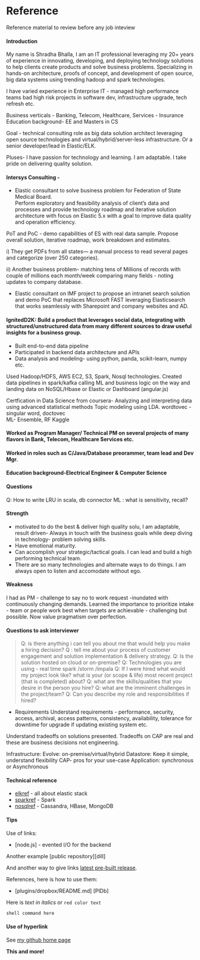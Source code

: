 # Reference
Reference material to review before any job inteview

#### Introduction
My name is Shradha Bhalla, I am an IT professional leveraging  my 20+ years of experience in innovating, developing, and deploying technology solutions to help clients create products and solve business problems. Specializing in hands-on architecture, proofs of concept, and development of open source, big data systems using trending hadoop and spark technologies. 

I have varied experience in Enterprise IT - managed high performance teams bad high risk projects in software dev, infrastructure upgrade, tech refresh etc.

Business verticals - Banking, Telecom, Healthcare, Services - Insurance
Education background- EE and Masters in CS

Goal - technical consulting role as big data solution architect leveraging open source technologies and virtual/hybrid/server-less infrastructure.    Or a senior developer/lead in Elastic/ELK.

Pluses- I have passion for technology and learning.  I am adaptable. I take pride on delivering quality solution. 

#### Intersys Consulting - 
* Elastic consultant to solve business problem for Federation of State Medical Board.  
Perform exploratory and feasibility analysis of client’s data and processes and provide technology roadmap and iterative solution architecture with focus on Elastic 5.x with a goal to improve data quality and operation efficiency.

PoT and PoC - demo capabilities of ES with real data sample.  Propose overall solution, iterative roadmap, work breakdown and estimates.

i) They get PDFs from all states— a manual process to read several pages and categorize (over 250 categories).

ii) Another business problem- matching tens of Millions of records with couple of millions each month/week comparing many fields - noting updates to company database.

* Elastic consultant on IMF project to propose an intranet search solution and demo PoC that replaces Microsoft FAST leveraging Elasticsearch that works seamlessly with Sharepoint and company websites and AD. 

#### IgnitedD2K:  Build a product that leverages social data, integrating with structured/unstructured data from many different sources to draw useful insights for a business group.
* Built end-to-end data pipeline 
* Participated in backend data architecture and APIs
* Data analysis and modeling- using python, panda, scikit-learn, numpy etc.  

Used Hadoop/HDFS, AWS EC2, S3, Spark, Nosql technologies. 
Created data pipelines in spark/kafka calling ML and business logic on the way and landing data on NoSQL/Hbase or Elastic or Dashboard (angular.js)

Certfication in Data Science from coursera-
Analyzing and interpreting data using advanced statistical methods
Topic modeling using LDA. wordtovec - singular word, doctovec  
ML- Ensemble, RF
Kaggle

#### Worked as Program Manager/ Technical PM on several projects of many flavors in Bank, Telecom, Healthcare Services etc.

#### Worked in roles such as C/Java/Database preorammer, team lead and Dev Mgr.

#### Education background-Electrical Engineer & Computer Science 


#### Questions
Q: How to write LRU in scala, db connector
ML : what is sensitivity, recall?


#### Strength
- motivated to do the best & deliver high quality solu, I am adaptable, result driven- Always in
touch with the business goals while deep diving in technology- problem solving skills.
- Have emotional maturity.
- Can accomplish your strategic/tactical goals. I can lead and build a high performing technical
team.
- There are so many technologies and alternate ways to do things. I am always open to listen and accomodate without ego. 

#### Weakness
I had as PM - challenge to say no to work request -inundated with continuously changing demands. Learned the importance to prioritize intake - team or people work best when targets are achievable - challenging but possible.
Now value pragmatism over perfection.

#### Questions to ask interviewer

> Q: is there anything i can tell you about me that would help you make a hiring decision?
> Q : tell me about your process of customer engagement and solution implementation & delivery strategy.
> Q: Is the solution hosted on cloud or on-premise?
> Q: Technologies you are using - real time spark /storm /impala
> Q: If I were hired what would my project look like? what is your (or scope & life) most recent project (that is completed) about?
> Q: what are the skills/qualities that you desire in the person you hire?
> Q: what are the imminent challenges in the project/team?
> Q: Can you describe my role and responsibilities if hired?

* Requirements
Understand requirements - performance, security, access, archival, access patterns, consistency, availability, tolerance for downtime for upgrade if updating existing system etc.

Understand tradeoffs on solutions presented. Tradeoffs on CAP are real and these are business decisions not engineering.


Infrastructure: Evolve: on-premise/virtual/hybrid
Datastore: Keep it simple, understand flexibility CAP- pros for your use-case
Application: synchronous or Asynchronous



#### Technical reference
* [elkref] - all about elastic stack
* [sparkref] - Spark
* [nosqlref] - Cassandra, HBase, MongoDB


#### Tips

Use of links:

* [node.js] - evented I/O for the backend

Another example [public repository][dill]

And another way to give links [latest pre-built release](https://github.com/joemccann/dillinger/releases).

References, here is how to use them:

* [plugins/dropbox/README.md] [PlDb]

Here is  _text in italics_ or  `red color text`

```sh
shell command here
```

#### Use of hyperlink

See [my github home page](https://github.com/shradhatx/reference/blob/master/README.md)

**This and more!**

[//]: # (These are reference links used in the body of this note and get stripped out when the markdown processor does its job. There is no need to format nicely because it shouldn't be seen. Thanks SO - http://stackoverflow.com/questions/4823468/store-comments-in-markdown-syntax)

   [elkref]: <https://github.com/shradhatx/reference/elkdoc>
   [sparkref]: <https://github.com/shradhatx/reference/elkdoc>
   [nosqlref]: <https://github.com/shradhatx/reference/nosqldoc>
















